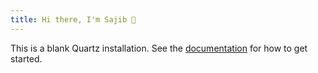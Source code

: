 ```yaml
---
title: Hi there, I'm Sajib 🤝
---
```


This is a blank Quartz installation.
See the [documentation](https://quartz.jzhao.xyz) for how to get started.
